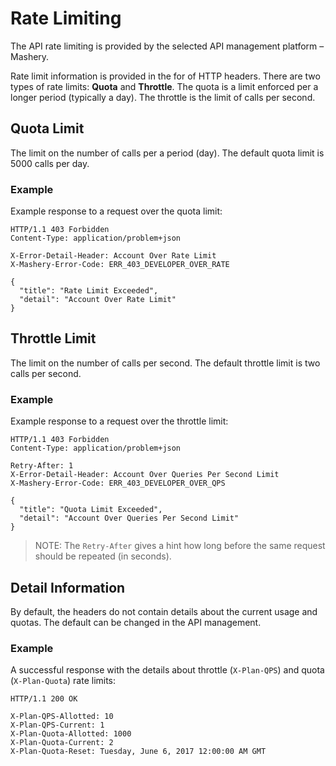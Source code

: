# Rate Limiting

The API rate limiting is provided by the selected API management platform – Mashery.

Rate limit information is provided in the for of HTTP headers. There are two types of rate limits: **Quota** and **Throttle**. The quota is a limit enforced per a longer period \(typically a day\). The throttle is the limit of calls per second.

## Quota Limit

The limit on the number of calls per a period \(day\). The default quota limit is 5000 calls per day.

### Example

Example response to a request over the quota limit:

```text
HTTP/1.1 403 Forbidden
Content-Type: application/problem+json

X-Error-Detail-Header: Account Over Rate Limit
X-Mashery-Error-Code: ERR_403_DEVELOPER_OVER_RATE

{
  "title": "Rate Limit Exceeded",
  "detail": "Account Over Rate Limit"
}
```

## Throttle Limit

The limit on the number of calls per second. The default throttle limit is two calls per second.

### Example

Example response to a request over the throttle limit:

```text
HTTP/1.1 403 Forbidden
Content-Type: application/problem+json

Retry-After: 1
X-Error-Detail-Header: Account Over Queries Per Second Limit
X-Mashery-Error-Code: ERR_403_DEVELOPER_OVER_QPS

{
  "title": "Quota Limit Exceeded",
  "detail": "Account Over Queries Per Second Limit"
}
```

> NOTE: The `Retry-After` gives a hint how long before the same request should be repeated \(in seconds\).

## Detail Information

By default, the headers do not contain details about the current usage and quotas. The default can be changed in the API management.

### Example

A successful response with the details about throttle \(`X-Plan-QPS`\) and quota \(`X-Plan-Quota`\) rate limits:

```text
HTTP/1.1 200 OK

X-Plan-QPS-Allotted: 10
X-Plan-QPS-Current: 1
X-Plan-Quota-Allotted: 1000
X-Plan-Quota-Current: 2
X-Plan-Quota-Reset: Tuesday, June 6, 2017 12:00:00 AM GMT
```


